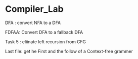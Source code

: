 # Compiler_Lab

  DFA : convert NFA to a DFA
  
  FDFAA: Convert DFA to a fallback DFA
  
  Task 5 : eliinate left recursion from CFG
  
  Last file: get he First and the follow of a Context-free grammer 
